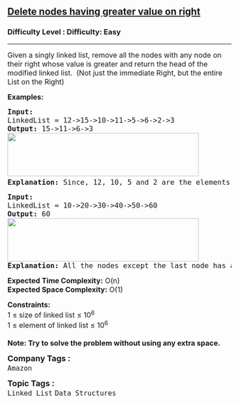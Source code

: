 <h2><a href="https://www.geeksforgeeks.org/problems/delete-nodes-having-greater-value-on-right/1?page=2&status=unsolved&sortBy=submissions">Delete nodes having greater value on right</a></h2><h3>Difficulty Level : Difficulty: Easy</h3><hr><div class="problems_problem_content__Xm_eO"><p><span style="font-size: 12pt;">Given a singly linked list, remove all the nodes with any node on their right whose value is greater and&nbsp;<span style="font-family: -apple-system, BlinkMacSystemFont, 'Segoe UI', Roboto, Oxygen, Ubuntu, Cantarell, 'Open Sans', 'Helvetica Neue', sans-serif;">return the head of the modified linked list.&nbsp; </span><span style="font-family: -apple-system, BlinkMacSystemFont, 'Segoe UI', Roboto, Oxygen, Ubuntu, Cantarell, 'Open Sans', 'Helvetica Neue', sans-serif;">(Not just the immediate Right, but the entire List on the Right)</span></span></p>
<p><span style="font-size: 12pt;"><strong>Examples:</strong></span></p>
<pre><span style="font-size: 12pt;"><strong>Input:
</strong>LinkedList = 12-&gt;15-&gt;10-&gt;11-&gt;5-&gt;6-&gt;2-&gt;3
<strong>Output: </strong>15-&gt;11-&gt;6-&gt;3<br><img src="https://media.geeksforgeeks.org/img-practice/prod/addEditProblem/700101/Web/Other/blobid0_1723577084.png" width="430" height="97"><strong>
Explanation: </strong>Since, 12, 10, 5 and 2 are the elements which have greater elements on the following nodes. So, after deleting them, the linked list would like be 15, 11, 6, 3.
</span></pre>
<pre><span style="font-size: 12pt;"><strong>Input:
</strong>LinkedList = 10-&gt;20-&gt;30-&gt;40-&gt;50-&gt;60
<strong>Output: </strong>60<br><img src="https://media.geeksforgeeks.org/img-practice/prod/addEditProblem/700101/Web/Other/blobid1_1723577204.png" width="430" height="97"><br><strong>Explanation: </strong>All the nodes except the last node has a greater value node on its right, so all the nodes except the last node must be removed.</span></pre>
<p><span style="font-size: 12pt;"><strong>Expected Time Complexity:</strong> O(n)<br><strong>Expected Space&nbsp;</strong></span><strong style="font-family: -apple-system, BlinkMacSystemFont, 'Segoe UI', Roboto, Oxygen, Ubuntu, Cantarell, 'Open Sans', 'Helvetica Neue', sans-serif; font-size: 16px;">Complexity</strong><strong style="font-size: 12pt; font-family: -apple-system, BlinkMacSystemFont, 'Segoe UI', Roboto, Oxygen, Ubuntu, Cantarell, 'Open Sans', 'Helvetica Neue', sans-serif;">:</strong><span style="font-size: 12pt; font-family: -apple-system, BlinkMacSystemFont, 'Segoe UI', Roboto, Oxygen, Ubuntu, Cantarell, 'Open Sans', 'Helvetica Neue', sans-serif;">&nbsp;O(1)</span></p>
<p><span style="font-size: 12pt;"><strong>Constraints:</strong><br>1 ≤ size of linked list ≤ 10<sup>6</sup><br>1 ≤ element of linked list ≤ 10<sup>6</sup><br><br><strong>Note: Try to solve the problem without using any extra space.</strong></span></p></div><p><span style=font-size:18px><strong>Company Tags : </strong><br><code>Amazon</code>&nbsp;<br><p><span style=font-size:18px><strong>Topic Tags : </strong><br><code>Linked List</code>&nbsp;<code>Data Structures</code>&nbsp;